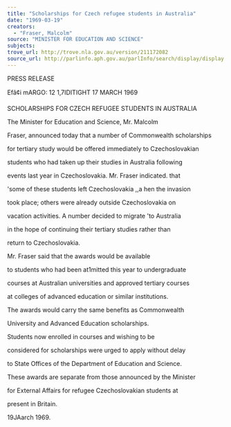 ```yaml
---
title: "Scholarships for Czech refugee students in Australia"
date: "1969-03-19"
creators:
  - "Fraser, Malcolm"
source: "MINISTER FOR EDUCATION AND SCIENCE"
subjects:
trove_url: http://trove.nla.gov.au/version/211172082
source_url: http://parlinfo.aph.gov.au/parlInfo/search/display/display.w3p;query=Id%3A%22media/pressrel/1617550%22
---
```


 PRESS RELEASE

 Efâ¢i mARGO: 12 1,7IDITIGHT 17 MARCH 1969

 SCHOLARSHIPS FOR CZECH REFUGEE STUDENTS IN AUSTRALIA

 The Minister for Education and Science, Mr. Malcolm

 Fraser, announced today that a number of Commonwealth scholarships

 for tertiary study would be offered immediately to Czechoslovakian

 students who had taken up their studies in Australia following

 events last year in Czechoslovakia. Mr. Fraser indicated. that

 'some of these students left Czechoslovakia  ,,a hen the invasion

 took place; others were already outside Czechoslovakia on

 vacation activities. A number decided to migrate 'to Australia

 in the hope of continuing their tertiary studies rather than

 return to Czechoslovakia.

 Mr. Fraser said that the awards would be available

 to students who had been at1mitted this year to undergraduate

 courses at Australian universities and approved tertiary courses

 at colleges of advanced education or similar institutions.

 The awards would carry the same benefits as Commonwealth

 University and Advanced Education scholarships.

 Students now enrolled in courses and wishing to be

 considered for scholarships were urged to apply without delay

 to State Offices of the Department of Education and Science.

 These awards are separate from those announced by the Minister

 for External Affairs for refugee Czechoslovakian students at

 present in Britain.

 19JAarch 1969.

